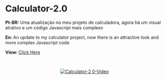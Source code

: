 # Calculator-2.0
<p> <strong>Pt-BR: </strong> Uma atualização no meu projeto de calculadora, agora há um visual atrativo e um código Javascript mais complexo</p>
<p> <strong>En: </strong>An update to my calculator project, now there is an attractive look and more complex Javascript code</p>
<p > <strong>View: </strong> <a href="https://leoaoun.github.io/Calculator-2.0/" target="_blank"> Click Here</p>
<br>
<div align="center">
  
 ![Calculator-2 0-Video](https://user-images.githubusercontent.com/100950151/159954556-1bcdd527-c815-42af-86be-916a9f491c26.gif)
  
</div>
